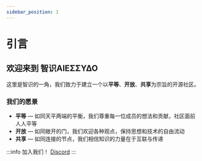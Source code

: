 ```yaml
---
sidebar_position: 1
---
```


# 引言

## 欢迎来到 智识ΑIEΣΣΥΔΟ

这里是智识的一角，我们致力于建立一个以**平等**、**开放**、**共享**为宗旨的开源社区。

### 我们的愿景

- **平等** — 如同天平两端的平衡，我们尊重每一位成员的想法和贡献，社区面前人人平等
- **开放** — 如同敞开的门，我们欢迎各种观点，保持思想和技术的自由流动
- **共享** — 如同连接的节点，我们相信知识的力量在于互联与传递

:::info 加入我们！
[Discord](https://discord.gg/8hJVPh8HbA)
:::